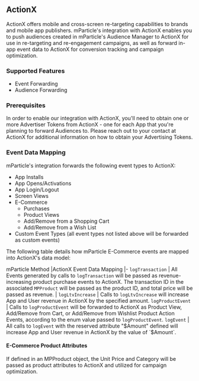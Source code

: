 ## ActionX

ActionX offers mobile and cross-screen re-targeting capabilities to brands and mobile app publishers.  mParticle's integration with ActionX enables you to push audiences created in mParticle's Audience Manager to ActionX for use in re-targeting and re-engagement campaigns, as well as forward in-app event data to ActionX for conversion tracking and campaign optimization.

### Supported Features

* Event Forwarding
* Audience Forwarding

### Prerequisites 

In order to enable our integration with ActionX, you'll need to obtain one or more Advertiser Tokens from ActionX - one for each App that you're planning to forward Audiences to.  Please reach out to your contact at ActionX for additional information on how to obtain your Advertising Tokens.

### Event Data Mapping

mParticle's integration forwards the following event types to ActionX:

* App Installs
* App Opens/Activations
* App Login/Logout
* Screen Views
* E-Commerce
	* 	Purchases
	*	Product Views
	*	Add/Remove from a Shopping Cart
	*	Add/Remove from a Wish List
*	Custom Event Types (all event types not listed above will be forwarded as custom events)

The following table details how mParticle E-Commerce events are mapped into ActionX's data model: 

mParticle Method |ActionX Event Data Mapping 
|-
`logTransaction` | All Events generated by calls to `logTransaction` will be passed as revenue-increasing product purchase events to ActionX.  The transaction ID in the associated `MPProduct` will be passed as the product ID, and total price will be passed as revenue. |
`logLtvIncrease` | Calls to `logLtvIncrease` will increase App and User revenue in ActionX by the specified amount. 
`logProductEvent` | Calls to `logProductEvent` will be forwarded to ActionX as Product View, Add/Remove from Cart, or Add/Remove from Wishlist Product Action Events, according to the enum value passed to `logProductEvent`. 
`logEvent` | All calls to `logEvent` with the reserved attribute "$Amount" defined will increase App and User revenue in ActionX by the value of `$Amount`.

#### E-Commerce Product Attributes

If defined in an MPProduct object, the Unit Price and Category will be passed as product attributes to ActionX and utilized for campaign optimization.
